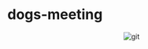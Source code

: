 # dogs-meeting
<div align='center'>
  <img src="https://user-images.githubusercontent.com/108239463/196732418-6f804f1b-acd7-440b-9153-bd1f1f710f2b.gif" alt="git"/>
</div>


